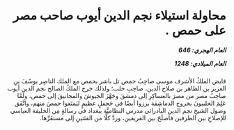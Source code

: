 <h1 dir="rtl">محاولة استيلاء نجم الدين أيوب صاحب مصر على حمص .</h1>

<h5 dir="rtl">العام الهجري:  646

العام الميلادي: 1248

</h5>

<p dir="rtl">قايض الملكُ الأشرف موسى صاحِبُ حمص تل باشر بحمص مع الملك الناصِر يوسُفَ بنِ العزيز بن الظاهر بن صلاح الدين، صاحِبِ حلب؛ ولذلك خرج الملكُ الصالح نجم الدين أيوب صاحِبُ مصر من مصرَ بالعساكِرِ إلى دمشقَ وجَهَّزَ الجيوشَ والمجانيقَ إلى حمص، ولَمَّا عَلِمَ الحلبيونَ بخروج الدماشِقة برزوا أيضًا في جَحفلٍ عظيمٍ ليَمنَعوا حمصَ منهم، واتَّفَق وصول الشيخِ نجم الدين البادرائي مدرس النظاميَّة ببغداد في رسالةٍ مِن الخليفة العباسي للإصلاحِ بين الطرفين فأصلَحَ بين الفريقين، وردَّ كلًّا من الفئتينِ إلى مستقَرِّها.</p></br>
